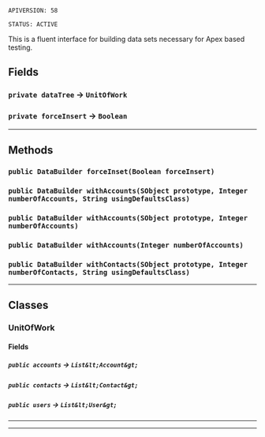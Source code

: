 `APIVERSION: 58`

`STATUS: ACTIVE`

This is a fluent interface for building data sets necessary for Apex based testing.

## Fields

### `private dataTree` → `UnitOfWork`

### `private forceInsert` → `Boolean`

---

## Methods

### `public DataBuilder forceInset(Boolean forceInsert)`

### `public DataBuilder withAccounts(SObject prototype, Integer numberOfAccounts, String usingDefaultsClass)`

### `public DataBuilder withAccounts(SObject prototype, Integer numberOfAccounts)`

### `public DataBuilder withAccounts(Integer numberOfAccounts)`

### `public DataBuilder withContacts(SObject prototype, Integer numberOfContacts, String usingDefaultsClass)`

---

## Classes

### UnitOfWork

#### Fields

##### `public accounts` → `List&lt;Account&gt;`

##### `public contacts` → `List&lt;Contact&gt;`

##### `public users` → `List&lt;User&gt;`

---

---

